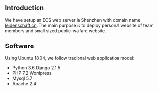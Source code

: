 ## Introduction
We have setup an ECS web server in Shenzhen with domain name [leidenschaft.cn](leidenschaft.cn). The main purpose is to deploy personal website
of team members and small sized public-walfare website.

## Software
Using Ubuntu 18.04, we follow tradional web application model:
* Python 3.6 Django 2.1.5
* PHP 7.2 Wordpress
* Mysql 5.7
* Apache 2.4
